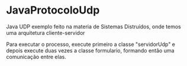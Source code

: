 # JavaProtocoloUdp

Java UDP exemplo feito na materia de Sistemas Distruídos, onde temos uma arquitetura cliente-servidor

Para executar o processo, execute primeiro a classe "servidorUdp" e depois execute duas vezes a classe formulario, 
formando então uma comunicação entre elas.
